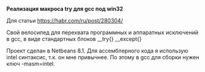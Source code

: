 **Реализация макроса try для gcc под win32**

Для статьи https://habr.com/ru/post/280304/

Свой велосипед для перехвата программных и аппаратных исключений в gcс, в виде стандартных блоков __try{} __except{}

Проект сделан в Netbeans 8.1.
Для ассемблерного кода я использую intel синтаксис, т.к. он мне привычнее.
По этому в gcc для сборки нужен ключ -masm=intel.
